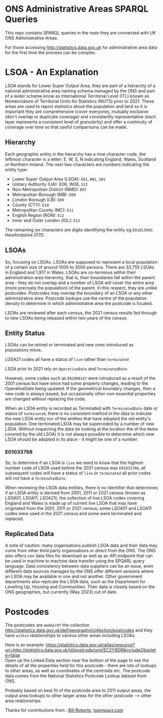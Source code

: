 # ONS Administrative Areas SPARQL Queries

This repo contains SPARQL queries in the main they are connected with UK ONS Administrative Areas.

For those accessing http://statistics.data.gov.uk for administrative area data for the first time the process can be complex.

# LSOA - An Explanation
LSOA stands for Lower Super Output Area, they are part of a hierarchy of a national administrative area naming schema managed by the ONS and part of a wider scheme know as International Territorial Level (ITL) known as Nomenclature of Territorial Units for Statistics (NUTS) prior to 2021.  These areas are used to report statistics about the population and land so it is important they are comprehensive (cover everyone), mutually exclusive (don't overlap or duplicate coverage) and consistently representative (each layer represents a consistent level of granularity) and offer a continuity of coverage over time so that useful comparisons can be made.
## Hierarchy
Each geographic entity in the hierarchy has a nine character code, the leftmost character is a letter; E, W, S, N indicating England, Wales, Scotland or Northern Ireland. The next two characters are numbers indicating the entity type:

- Lower Super Output Area (LSOA): `E01`, `W01`, `S01`
- Unitary Authority (UA): E06, W06, `S12`
- Non-Metropolitan District (NMD): `E07`
- Metropolitan Borough (MB): `E08`
- London Borough (LB): `E09`
- County (CTY): `E10`
- Metropolitan County (MC): `E11`
- English Region (RGN): `E12`
- Inner and Outer London (IOL): `E13`

The remaining six characters are digits identifying the entity eg `E01013995`: Herefordshire 017D
## LSOAs
So, focusing on LSOAs.  LSOAs are supposed to represent a local population of a certain size of around 1000 to 3000 persons.  There are 33,755 LSOAs in England and 1,917 in Wales.  LSOAs are co-terminus within their administration area hierarchy, that is, their boundaries fall within the parent area - they do not overlap and a number of LSOA will cover the entire area (more precisely the population) of the parent.  In this respect, they are unlike postcodes.  Postcodes may overlap the boundary of an LSOA or any other administrative area.  Postcode lookups use the centre of the population density to determine in which administrative area the postcode is located.

LSOAs are reviewed after each census, the 2021 census results fed through to new LSOAs being released within two years of the census.
## Entity Status 
LSOAs can be retired or terminated and new ones introduced as populations move.

LOSA21 codes all have a status of `live` rather than `terminated`

LSOA prior to 2021 rely on `OperativeDate` and `TerminatedDate`

However, some codes such as `E01000147` were introduced as a result of the 2001 census but have since had some property changes, leading to the OperativeDate being updated.  If the geometrical boundary changes, then a new code is always issued, but occasionally other non-essential properties are changed without replacing the code.

When an LSOA entity is recorded as Terminated with `TerminatedDate` date or status of `terminated`, there is no consistent method in the data to indicate the new LSOA entity nor of the entities that have adopted the old entity's population.  One terminated LSOA may be superceded by a number of new LSOA. Without inspecting the data (ie looking at the location the of the items covered by the old LSOA) it is not always possible to determine which new LSOA should be adopted in its place - it might be one of a number.

### E01033768
So, to determine if an LSOA is `live` we need to know that the highest-number code of LSOA used before the 2021 census was `E01033768`, all subsequent codes will have a status of `live` or `terminated` all prior codes will not have a `TerminatedDate`.

When reviewing the LSOA data entities, there is no identifier that determines if an LSOA entity is derived from 2001, 2011 or 2021 census (known as  LSOA01, LSOA11, LSOA21), the collection of live LSOA codes covering England and Wales is made up of current live LSOA that may have originated from the 2001, 2011 or 2021 census, some LSOA01 and LSOA11 codes were used in the 2021 census and some were terminated and replaced.

## Replicated Data
A note of caution: many organisations publish LSOA data and their data may come from other third party organisations or direct from the ONS.  The ONS also offers csv data files for download as well as an API endpoint that can be used in machine to machine data transfer using the SPQARL query language.  Data consistency between data suppliers can be an issue, even different data sources managed by the ONS offer different versions where an LSOA may be available in one and not another.  Other government departments also replicate the LSOA data, such as the Department for Levelling Up, Housing and Communities.  Their data is closely based on the ONS geographies, but currently (May 2023) out of date.


# Postcodes 
The postcodes are `memberOf` the collection <http://statistics.data.gov.uk/def/geography/collection/postcodes>
and they have `within` relationships to various other areas including LSOAs

Here is an example: https://statistics.data.gov.uk/atlas/resource?uri=http://statistics.data.gov.uk/id/postcode/unit/EC2Y8DR&includeObsolete=false  
Open up the Linked Data section near the bottom of the page to see the details of all the properties held for this postcode - there are lots of lookups to other areas, as well as coordinates of the centroids etc.  The postcode data comes from the National Statistics Postcode Lookup dataset from ONS.

Probably based on best fit of the postcode area to 2011 output areas, the output area lookups to other larger areas for the other postcode --> other area relationships

Thanks for contributions from : [Bill Roberts](mailto:bill.roberts@tpximpact.com), [txpimpact.com](https://www.tpximpact.com)